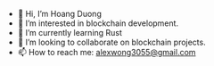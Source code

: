 - 👋 Hi, I’m Hoang Duong
- 👀 I’m interested in blockchain development.
- 🌱 I’m currently learning Rust
- 💞️ I’m looking to collaborate on blockchain projects.
- 📫 How to reach me: alexwong3055@gmail.com

<!---
hoangduong91/hoangduong91 is a ✨ special ✨ repository because its `README.md` (this file) appears on your GitHub profile.
You can click the Preview link to take a look at your changes.
--->
